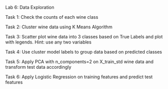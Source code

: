 Lab 6: Data Exploration


Task 1: Check the counts of each wine class

Task 2: Cluster wine data using K Means Algorithm

Task 3: Scatter plot wine data into 3 classes based on True Labels and plot with legends. Hint: use any two variables

Task 4: Use cluster model labels to group data based on predicted classes

Task 5: Apply PCA with n_components=2 on X_train_std wine data and transform test data accordingly

Task 6: Apply Logistic Regression on training features and predict test features
